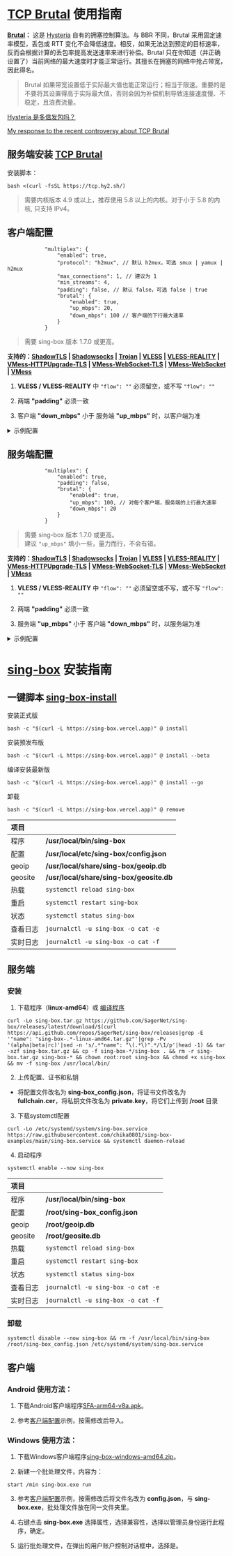 # [TCP Brutal](https://github.com/apernet/tcp-brutal) 使用指南

**[Brutal](https://hysteria.network/zh/docs/advanced/Full-Server-Config/#_6)：** 这是 [Hysteria](https://github.com/apernet/hysteria) 自有的拥塞控制算法。与 BBR 不同，Brutal 采用固定速率模型，丢包或 RTT 变化不会降低速度。相反，如果无法达到预定的目标速率，反而会根据计算的丢包率提高发送速率来进行补偿。Brutal 只在你知道（并正确设置了）当前网络的最大速度时才能正常运行。其擅长在拥塞的网络中抢占带宽，因此得名。

> Brutal 如果带宽设置低于实际最大值也能正常运行；相当于限速。重要的是不要将其设置得高于实际最大值，否则会因为补偿机制导致连接速度慢、不稳定，且浪费流量。

[Hysteria 是多倍发包吗？](https://hysteria.network/zh/docs/misc/Hysteria-Brutal/)

[My response to the recent controversy about TCP Brutal](https://gist.github.com/tobyxdd/0993ac063b2eee94f7d36ddd786f52ce)

## 服务端安装 [TCP Brutal](https://github.com/apernet/tcp-brutal/blob/master/README.zh.md#%E7%94%A8%E6%88%B7%E6%8C%87%E5%8D%97)

安装脚本：

```
bash <(curl -fsSL https://tcp.hy2.sh/)
```

> 需要内核版本 4.9 或以上，推荐使用 5.8 以上的内核。对于小于 5.8 的内核, 只支持 IPv4。

## 客户端配置

```jsonc
            "multiplex": {
                "enabled": true,
                "protocol": "h2mux", // 默认 h2mux，可选 smux | yamux | h2mux
                "max_connections": 1, // 建议为 1
                "min_streams": 4,
                "padding": false, // 默认 false，可选 false | true
                "brutal": {
                    "enabled": true,
                    "up_mbps": 20,
                    "down_mbps": 100 // 客户端的下行最大速率
                }
            }
```

> 需要 sing-box 版本 1.7.0 或更高。

**支持的：[ShadowTLS](ShadowTLS) | [Shadowsocks](Shadowsocks) | [Trojan](Trojan) | [VLESS](VLESS-XTLS-Vision) | [VLESS-REALITY](VLESS-XTLS-uTLS-REALITY) | [VMess-HTTPUpgrade-TLS](VMess-HTTPUpgrade-TLS) | [VMess-WebSocket-TLS](VMess-WebSocket-TLS) | [VMess-WebSocket](VMess-WebSocket) | [VMess](VMess)**

1. **VLESS / VLESS-REALITY** 中 `"flow": ""` 必须留空，或不写 `"flow": ""`

2. 两端 **"padding"** 必须一致

3. 客户端 **"down_mbps"** 小于 服务端 **"up_mbps"** 时，以客户端为准

<details> <summary>示例配置</summary>

```jsonc
{
    "inbounds": [
        {
            "type": "mixed",
            "listen": "::",
            "listen_port": 10000
        }
    ],
    "outbounds": [
        {
            "type": "vless",
            "server": "233.33.33.33",
            "server_port": 443,
            "uuid": "chika",
            "flow": "",
            "tls": {
                "enabled": true,
                "server_name": "www.lovelive-anime.jp",
                "utls": {
                    "enabled": true,
                    "fingerprint": "chrome"
                }
             },
            "packet_encoding": "xudp",
            "multiplex": {
                "enabled": true,
                "protocol": "h2mux",
                "max_connections": 1,
                "min_streams": 4,
                "padding": false,
                "brutal": {
                    "enabled": true,
                    "up_mbps": 20,
                    "down_mbps": 100
                }
            }
        }
    ]
}
```

</details>

## 服务端配置

```jsonc
            "multiplex": {
                "enabled": true,
                "padding": false,
                "brutal": {
                    "enabled": true,
                    "up_mbps": 100, // 对每个客户端，服务端的上行最大速率
                    "down_mbps": 20
                }
            }
```

> 需要 sing-box 版本 1.7.0 或更高。<br>
> 建议 `"up_mbps"` 填小一些，量力而行，不会有错。

**支持的：[ShadowTLS](ShadowTLS) | [Shadowsocks](Shadowsocks) | [Trojan](Trojan) | [VLESS](VLESS-XTLS-Vision) | [VLESS-REALITY](VLESS-XTLS-uTLS-REALITY) | [VMess-HTTPUpgrade-TLS](VMess-HTTPUpgrade-TLS) | [VMess-WebSocket-TLS](VMess-WebSocket-TLS) | [VMess-WebSocket](VMess-WebSocket) | [VMess](VMess)**

1. **VLESS / VLESS-REALITY** 中 `"flow": ""` 必须留空或不写，或不写 `"flow": ""`

2. 两端 **"padding"** 必须一致

3. 服务端 **"up_mbps"** 小于 客户端 **"down_mbps"** 时，以服务端为准

<details> <summary>示例配置</summary>

```jsonc
{
    "inbounds": [
        {
            "type": "vless",
            "listen": "::",
            "listen_port": 443,
            "users": [
                {
                    "uuid": "chika",
                    "flow": ""
                }
            ],
            "tls": {
                "enabled": true,
                "certificate_path": "/root/fullchain.cer",
                "key_path": "/root/private.key"
            },
            "multiplex": {
                "enabled": true,
                "padding": false,
                "brutal": {
                    "enabled": true,
                    "up_mbps": 100,
                    "down_mbps": 20
                }
            }
        }
    ],
    "outbounds": [
        {
            "type": "direct"
        }
    ]
}
```

</details>

# [sing-box](https://github.com/SagerNet/sing-box) 安装指南

## 一键脚本 [sing-box-install](https://github.com/chise0713/sing-box-install) 

安装正式版

```
bash -c "$(curl -L https://sing-box.vercel.app)" @ install
```

安装预发布版

```
bash -c "$(curl -L https://sing-box.vercel.app)" @ install --beta
```

编译安装最新版

```
bash -c "$(curl -L https://sing-box.vercel.app)" @ install --go
```

卸载

```
bash -c "$(curl -L https://sing-box.vercel.app)" @ remove
```

| 项目 | |
| :--- | :--- |
| 程序 | **/usr/local/bin/sing-box** |
| 配置 | **/usr/local/etc/sing-box/config.json** |
| geoip | **/usr/local/share/sing-box/geoip.db** |
| geosite | **/usr/local/share/sing-box/geosite.db** |
| 热载 | `systemctl reload sing-box` |
| 重启 | `systemctl restart sing-box` |
| 状态 | `systemctl status sing-box` |
| 查看日志 | `journalctl -u sing-box -o cat -e` |
| 实时日志 | `journalctl -u sing-box -o cat -f` |

## 服务端

### 安装

1. 下载程序（**linux-amd64**）或 [编译程序](compile_sing-box.md)

```
curl -Lo sing-box.tar.gz https://github.com/SagerNet/sing-box/releases/latest/download/$(curl https://api.github.com/repos/SagerNet/sing-box/releases|grep -E '"name": "sing-box-.*-linux-amd64.tar.gz"'|grep -Pv '(alpha|beta|rc)'|sed -n 's/.*"name": "\(.*\)".*/\1/p'|head -1) && tar -xzf sing-box.tar.gz && cp -f sing-box-*/sing-box . && rm -r sing-box.tar.gz sing-box-* && chown root:root sing-box && chmod +x sing-box && mv -f sing-box /usr/local/bin/
```

2. 上传配置、证书和私钥

- 将配置文件改名为 **sing-box_config.json**，将证书文件改名为 **fullchain.cer**，将私钥文件改名为 **private.key**，将它们上传到 **/root** 目录

3. 下载systemctl配置

```
curl -Lo /etc/systemd/system/sing-box.service https://raw.githubusercontent.com/chika0801/sing-box-examples/main/sing-box.service && systemctl daemon-reload
```

4. 启动程序

```
systemctl enable --now sing-box
```

| 项目 | |
| :--- | :--- |
| 程序 | **/usr/local/bin/sing-box** |
| 配置 | **/root/sing-box_config.json** |
| geoip | **/root/geoip.db** |
| geosite | **/root/geosite.db** |
| 热载 | `systemctl reload sing-box` |
| 重启 | `systemctl restart sing-box` |
| 状态 | `systemctl status sing-box` |
| 查看日志 | `journalctl -u sing-box -o cat -e` |
| 实时日志 | `journalctl -u sing-box -o cat -f` |

### 卸载

```
systemctl disable --now sing-box && rm -f /usr/local/bin/sing-box /root/sing-box_config.json /etc/systemd/system/sing-box.service
```

## 客户端

### Android 使用方法：

1. 下载Android客户端程序[SFA-arm64-v8a.apk](https://github.com/SagerNet/sing-box/releases)。

2. 参考[客户端配置](Tun/config_client_android.json)示例，按需修改后导入。

### Windows 使用方法：

1. 下载Windows客户端程序[sing-box-windows-amd64.zip](https://github.com/SagerNet/sing-box/releases)。

2. 新建一个批处理文件，内容为：

```
start /min sing-box.exe run
```

3. 参考[客户端配置](Tun/config_client_windows.json)示例，按需修改后将文件名改为 **config.json**，与 **sing-box.exe**，批处理文件放在同一文件夹里。

4. 右键点击 **sing-box.exe** 选择属性，选择兼容性，选择以管理员身份运行此程序，确定。

5. 运行批处理文件，在弹出的用户账户控制对话框中，选择是。

